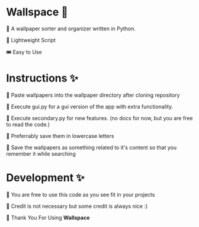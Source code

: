 # Wallspace 💫️
🌟️ A wallpaper sorter and organizer written in Python.

🤖️ Lightweight Script

🎟️ Easy to Use
# Instructions ✨

📂️ Paste wallpapers into the wallpaper directory after cloning repository

📂️ Execute gui.py for a gui version of the app with extra functionality.

📂️ Execute secondary.py for new features. (no docs for now, but you are free to read the code.)

📂️ Preferrably save them in lowercase letters

📂️ Save the wallpapers as something related to it's content so that you remember it while searching
# Development ✨

📂️ You are free to use this code as you see fit in your projects 

📂️ Credit is not necessary but some credit is always nice :)

📂️ Thank You For Using **Wallspace**
